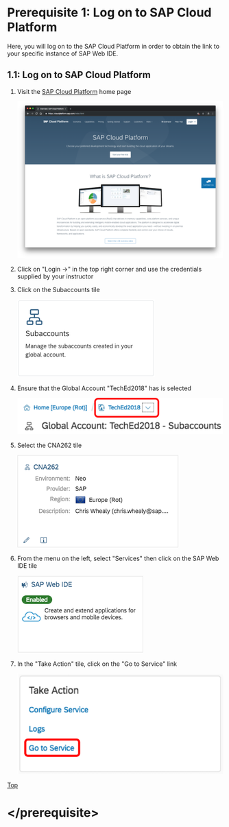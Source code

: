 <a name="top"></a>

# Prerequisite 1: Log on to SAP Cloud Platform

Here, you will log on to the SAP Cloud Platform in order to obtain the link to your specific instance of SAP Web IDE.

<a name="1.1"></a>

## 1.1: Log on to SAP Cloud Platform

1. Visit the <a href="https://cloudplatform.sap.com" target="_blank">SAP Cloud Platform</a> home page

    ![Web IDE logon](./img/Ex0_CP_Page.png)

1. Click on "Login ->" in the top right corner and use the credentials supplied by your instructor

1. Click on the Subaccounts tile

    ![Subbaccounts Tile 1](./img/Ex0_Subaccounts1.png)

1. Ensure that the Global Account "TechEd2018" has is selected

    ![Subbaccounts Tile 2](./img/Ex0_Subaccounts2.png)

1. Select the CNA262 tile

    ![Subbaccounts Tile 3](./img/Ex0_Subaccounts3.png)

1. From the menu on the left, select "Services" then click on the SAP Web IDE tile

    ![Web IDE service](./img/Ex0_Web_IDE.png)

1. In the "Take Action" tile, click on the "Go to Service" link

    ![Start Web IDE](./img/Ex0_Start_Web_IDE.png)

   
<a href="#top">Top</a>

# \</prerequisite>
